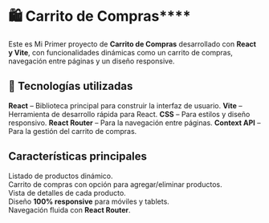 # 🛍️ Carrito de Compras****

Este es Mi Primer proyecto de **Carrito de Compras** desarrollado con **React y Vite**, con funcionalidades dinámicas como un carrito de compras, navegación entre páginas y un diseño responsive.

## 🚀 **Tecnologías utilizadas**
  **React** – Biblioteca principal para construir la interfaz de usuario.
  **Vite** – Herramienta de desarrollo rápida para React.
  **CSS** – Para estilos y diseño responsivo.
  **React Router** – Para la navegación entre páginas.
  **Context API** – Para la gestión del carrito de compras.
 

## **Características principales**
Listado de productos dinámico.  
Carrito de compras con opción para agregar/eliminar productos.  
Vista de detalles de cada producto.  
Diseño **100% responsive** para móviles y tablets.  
Navegación fluida con **React Router**.  

